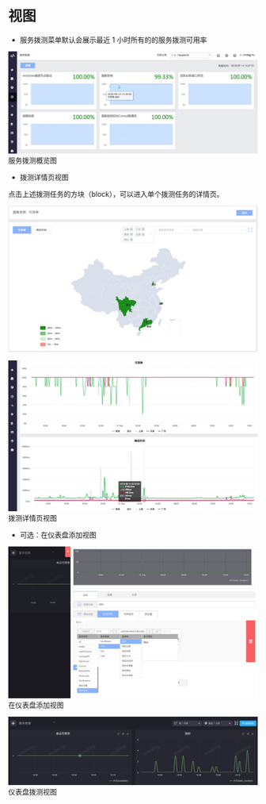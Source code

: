 # 视图

  * 服务拨测菜单默认会展示最近 1 小时所有的的服务拨测可用率

![](../../media/15369065075786.jpg)
服务拨测概览图

  * 拨测详情页视图

点击上述拨测任务的方块（block），可以进入单个拨测任务的详情页。

![](../../media/15369067030025.jpg)

![](../../media/15369069022259.jpg)
拨测详情页视图

  * 可选：在仪表盘添加视图

![](../../media/15369097029175.jpg)
在仪表盘添加视图

![](../../media/15369096411514.jpg)
仪表盘拨测视图
